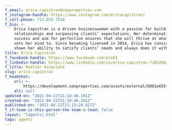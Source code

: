 ```yaml
---
f_email: erica.capistran@nanproperties.com
f_instagram-handle: https://www.instagram.com/ericacapistran/
f_cell-phone: 713.859.7550
f_bio: >-
    Erica Capistran is a driven businesswoman with a passion for building strong
    relationships and surpassing clients’ expectations. Her determination for
    success and aim for perfection ensures that she will thrive at whatever she
    sets her mind to. Since becoming licensed in 2014, Erica has consistently
    shown her ability to satisfy clients’ needs and always does it with a smile.\n
title: Erica Capistran
f_facebook-handle: https://www.facebook.com/elo83
f_linkedin-handle: https://www.linkedin.com/in/erica-capistran-7185268/
f_title: Realtor Associate
slug: erica-capistran
f_headshot:
    url: >-
        https://development.nanproperties.com/assets/external/6081e655f2f2970ed3e68cff_6077c6902cf4c13a96ea8949_optimized_289e1f6e2f287a7efd8b63a3aab3f8ac.jpeg
    alt: null
updated-on: "2021-04-22T21:10:46.101Z"
created-on: "2021-04-22T21:10:46.101Z"
published-on: "2021-04-22T21:13:29.827Z"
f_if-team-is-this-person-the-team-s-lead: false
layout: "[agents].html"
tags: agents
---
```

